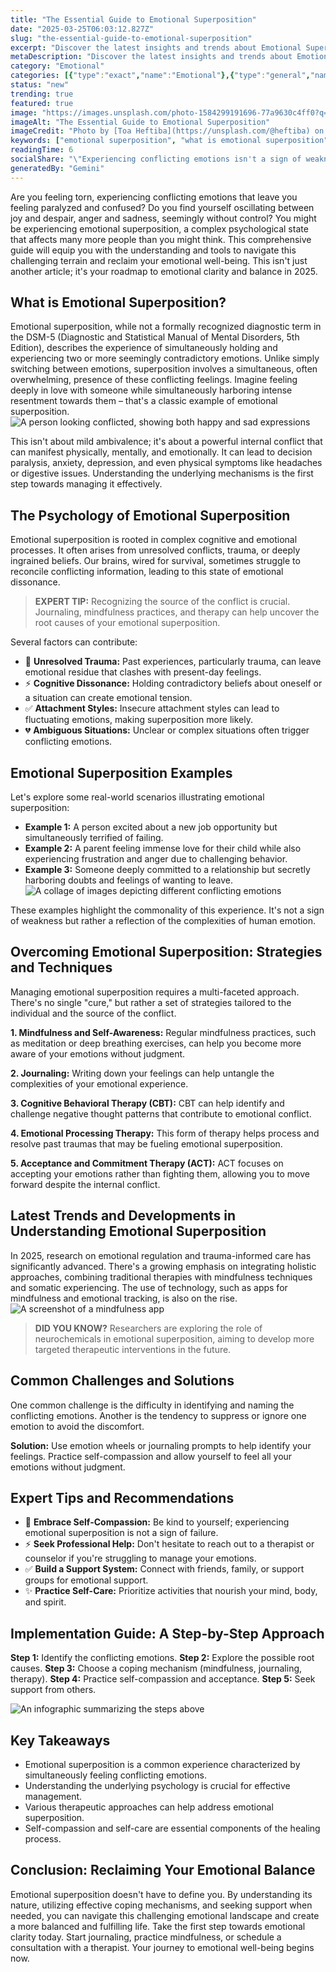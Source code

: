 ```yaml
---
title: "The Essential Guide to Emotional Superposition"
date: "2025-03-25T06:03:12.827Z"
slug: "the-essential-guide-to-emotional-superposition"
excerpt: "Discover the latest insights and trends about Emotional Superposition. This comprehensive guide covers everything you need to know about Emotional Superposition in 2025."
metaDescription: "Discover the latest insights and trends about Emotional Superposition. This comprehensive guide covers everything you need to know about Emotional Superpos..."
category: "Emotional"
categories: [{"type":"exact","name":"Emotional"},{"type":"general","name":"Psychology"},{"type":"medium","name":"Cognitive Science"},{"type":"specific","name":"Decision Making"},{"type":"niche","name":"Cognitive Biases"}]
status: "new"
trending: true
featured: true
image: "https://images.unsplash.com/photo-1584299191696-77a9630c4ff0?q=85&w=1200&fit=max&fm=webp&auto=compress"
imageAlt: "The Essential Guide to Emotional Superposition"
imageCredit: "Photo by [Toa Heftiba](https://unsplash.com/@heftiba) on Unsplash"
keywords: ["emotional superposition", "what is emotional superposition", "emotional superposition psychology", "emotional superposition therapy", "overcoming emotional superposition", "emotional superposition examples", "how to manage emotional superposition", "emotional superposition self help", "treating emotional superposition", "emotional superposition books"]
readingTime: 6
socialShare: "\"Experiencing conflicting emotions isn't a sign of weakness, but a testament to the complexity of the human heart.  Learning to navigate emotional superposition is key to unlocking inner peace.\""
generatedBy: "Gemini"
---
```




Are you feeling torn, experiencing conflicting emotions that leave you feeling paralyzed and confused?  Do you find yourself oscillating between joy and despair, anger and sadness, seemingly without control?  You might be experiencing emotional superposition, a complex psychological state that affects many more people than you might think. This comprehensive guide will equip you with the understanding and tools to navigate this challenging terrain and reclaim your emotional well-being.  This isn't just another article; it's your roadmap to emotional clarity and balance in 2025.

## What is Emotional Superposition?

Emotional superposition, while not a formally recognized diagnostic term in the DSM-5 (Diagnostic and Statistical Manual of Mental Disorders, 5th Edition), describes the experience of simultaneously holding and experiencing two or more seemingly contradictory emotions.  Unlike simply switching between emotions, superposition involves a simultaneous, often overwhelming, presence of these conflicting feelings.  Imagine feeling deeply in love with someone while simultaneously harboring intense resentment towards them – that's a classic example of emotional superposition. ![A person looking conflicted, showing both happy and sad expressions](https://images.unsplash.com/photo-1599831094105-64f7be4abdb3?q=85&w=1200&fit=max&fm=webp&auto=compress)

This isn't about mild ambivalence; it's about a powerful internal conflict that can manifest physically, mentally, and emotionally.  It can lead to decision paralysis, anxiety, depression, and even physical symptoms like headaches or digestive issues.  Understanding the underlying mechanisms is the first step towards managing it effectively.

## The Psychology of Emotional Superposition

Emotional superposition is rooted in complex cognitive and emotional processes. It often arises from unresolved conflicts, trauma, or deeply ingrained beliefs.  Our brains, wired for survival, sometimes struggle to reconcile conflicting information, leading to this state of emotional dissonance.

> **EXPERT TIP:** Recognizing the source of the conflict is crucial. Journaling, mindfulness practices, and therapy can help uncover the root causes of your emotional superposition.

Several factors can contribute:

* 🔑 **Unresolved Trauma:** Past experiences, particularly trauma, can leave emotional residue that clashes with present-day feelings.
* ⚡ **Cognitive Dissonance:** Holding contradictory beliefs about oneself or a situation can create emotional tension.
* ✅ **Attachment Styles:** Insecure attachment styles can lead to fluctuating emotions, making superposition more likely.
* 💔 **Ambiguous Situations:** Unclear or complex situations often trigger conflicting emotions.

## Emotional Superposition Examples

Let's explore some real-world scenarios illustrating emotional superposition:

* **Example 1:**  A person excited about a new job opportunity but simultaneously terrified of failing.
* **Example 2:** A parent feeling immense love for their child while also experiencing frustration and anger due to challenging behavior.
* **Example 3:**  Someone deeply committed to a relationship but secretly harboring doubts and feelings of wanting to leave. ![A collage of images depicting different conflicting emotions](https://images.unsplash.com/photo-1501719326211-cc2c472ebc9c?q=85&w=1200&fit=max&fm=webp&auto=compress)

These examples highlight the commonality of this experience.  It's not a sign of weakness but rather a reflection of the complexities of human emotion.

## Overcoming Emotional Superposition: Strategies and Techniques

Managing emotional superposition requires a multi-faceted approach.  There's no single "cure," but rather a set of strategies tailored to the individual and the source of the conflict.

**1. Mindfulness and Self-Awareness:**  Regular mindfulness practices, such as meditation or deep breathing exercises, can help you become more aware of your emotions without judgment.

**2. Journaling:** Writing down your feelings can help untangle the complexities of your emotional experience.

**3. Cognitive Behavioral Therapy (CBT):** CBT can help identify and challenge negative thought patterns that contribute to emotional conflict.

**4. Emotional Processing Therapy:** This form of therapy helps process and resolve past traumas that may be fueling emotional superposition.

**5. Acceptance and Commitment Therapy (ACT):** ACT focuses on accepting your emotions rather than fighting them, allowing you to move forward despite the internal conflict.

## Latest Trends and Developments in Understanding Emotional Superposition

In 2025, research on emotional regulation and trauma-informed care has significantly advanced.  There's a growing emphasis on integrating holistic approaches, combining traditional therapies with mindfulness techniques and somatic experiencing.  The use of technology, such as apps for mindfulness and emotional tracking, is also on the rise.  ![A screenshot of a mindfulness app](https://images.unsplash.com/photo-1583443920098-6b56d6aabdb1?q=85&w=1200&fit=max&fm=webp&auto=compress)

> **DID YOU KNOW?**  Researchers are exploring the role of neurochemicals in emotional superposition, aiming to develop more targeted therapeutic interventions in the future.

## Common Challenges and Solutions

One common challenge is the difficulty in identifying and naming the conflicting emotions.  Another is the tendency to suppress or ignore one emotion to avoid the discomfort.

**Solution:**  Use emotion wheels or journaling prompts to help identify your feelings.  Practice self-compassion and allow yourself to feel all your emotions without judgment.

## Expert Tips and Recommendations

* 🔑 **Embrace Self-Compassion:** Be kind to yourself; experiencing emotional superposition is not a sign of failure.
* ⚡ **Seek Professional Help:** Don't hesitate to reach out to a therapist or counselor if you're struggling to manage your emotions.
* ✅ **Build a Support System:** Connect with friends, family, or support groups for emotional support.
* ✨ **Practice Self-Care:** Prioritize activities that nourish your mind, body, and spirit.

## Implementation Guide: A Step-by-Step Approach

**Step 1:** Identify the conflicting emotions.
**Step 2:** Explore the possible root causes.
**Step 3:** Choose a coping mechanism (mindfulness, journaling, therapy).
**Step 4:** Practice self-compassion and acceptance.
**Step 5:** Seek support from others.

![An infographic summarizing the steps above](https://images.unsplash.com/photo-1584299191696-77a9630c4ff0?q=85&w=1200&fit=max&fm=webp&auto=compress)

## Key Takeaways

* Emotional superposition is a common experience characterized by simultaneously feeling conflicting emotions.
* Understanding the underlying psychology is crucial for effective management.
* Various therapeutic approaches can help address emotional superposition.
* Self-compassion and self-care are essential components of the healing process.

## Conclusion: Reclaiming Your Emotional Balance

Emotional superposition doesn't have to define you.  By understanding its nature, utilizing effective coping mechanisms, and seeking support when needed, you can navigate this challenging emotional landscape and create a more balanced and fulfilling life.  Take the first step towards emotional clarity today.  Start journaling, practice mindfulness, or schedule a consultation with a therapist. Your journey to emotional well-being begins now.

